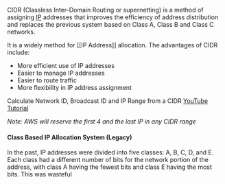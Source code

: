 CIDR (Classless Inter-Domain Routing or supernetting) is a method of assigning [IP](https://www.techtarget.com/searchunifiedcommunications/definition/Internet-Protocol) addresses that improves the efficiency of address distribution and replaces the previous system based on Class A, Class B and Class C networks.

It is a widely method for [[IP Address]] allocation.
The advantages of CIDR include:
-   More efficient use of IP addresses
-   Easier to manage IP addresses
-   Easier to route traffic
-   More flexibility in IP address assignment

Calculate Network ID, Broadcast ID and IP Range from a CIDR [YouTube Tutorial](https://www.youtube.com/watch?v=POPoAjWFkGg&t=336s)

_Note: AWS will reserve the first 4 and the last IP in any CIDR range_
#### Class Based IP Allocation System (Legacy)
In the past, IP addresses were divided into five classes: A, B, C, D, and E. Each class had a different number of bits for the network portion of the address, with class A having the fewest bits and class E having the most bits. This was wasteful